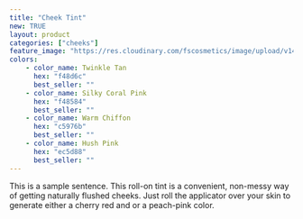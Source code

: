 ```yaml
---
title: "Cheek Tint"
new: TRUE
layout: product
categories: ["cheeks"]
feature_image: "https://res.cloudinary.com/fscosmetics/image/upload/v1468828214/products/cheekTint.jpg"
colors:
    - color_name: Twinkle Tan
      hex: "f48d6c"
      best_seller: ""
    - color_name: Silky Coral Pink
      hex: "f48584"
      best_seller: ""
    - color_name: Warm Chiffon
      hex: "c5976b"
      best_seller: ""
    - color_name: Hush Pink
      hex: "ec5d88"
      best_seller: ""
---
```

This is a sample sentence. This roll-on tint is a convenient, non-messy way of getting naturally flushed cheeks. Just roll the applicator over your skin to generate either a cherry red and or a peach-pink color. 